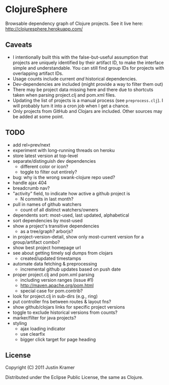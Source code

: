 # ClojureSphere

Browsable dependency graph of Clojure projects. See it live here: http://clojuresphere.herokuapp.com/

## Caveats

* I intentionally built this with the false-but-useful assumption that projects are uniquely identified by their artifact ID, to make the interface simple and understandable. You can still find group IDs for projects with overlapping artifact IDs.
* Usage counts include current *and* historical dependencies.
* Dev-dependencies are included (might provide a way to filter them out)
* There may be project data missing here and there due to shortcuts taken when parsing project.clj and pom.xml files.
* Updating the list of projects is a manual process (see `preprocess.clj`). I will probably turn it into a cron job when I get a chance.
* Only projects from GitHub and Clojars are included. Other sources may be added at some point.

## TODO

- add rel=prev/next
- experiment with long-running threads on heroku
- store latest version at top-level
- separate/distinguish dev dependencies
  - different color or icon?
  - toggle to filter out entirely?
- bug: why is the wrong swank-clojure repo used?
- handle ajax 404
- breadcrumb nav?
- "activity" field, to indicate how active a github project is
  - N commits in last month?
- pull in names of github watchers
  - count of all distinct watchers/owners
- dependents sort: most-used, last updated, alphabetical
- sort dependencies by most-used
- show a project's transitive dependencies
  - as a tree/graph? arborjs?
- in project-version-detail, show only most-current version for a group/artifact combo?
- show best project homepage url
- see about getting timely sql dumps from clojars
  - created/updated timestamps
- automate data fetching & preprocessing
  - incremental github updates based on push date
- proper project.clj and pom.xml parsing
  - including version ranges (issue #1)
  - http://maven.apache.org/pom.html
  - special case for pom.contrib?
- look for project.clj in sub-dirs (e.g., ring)
- put controller fns between routes & layout fns?
- show github/clojars links for specific project versions
- toggle to exclude historical versions from counts?
- marker/filter for java projects?
- styling
  - ajax loading indicator
  - use clearfix
  - bigger click target for page heading

## License

Copyright (C) 2011 Justin Kramer

Distributed under the Eclipse Public License, the same as Clojure.
